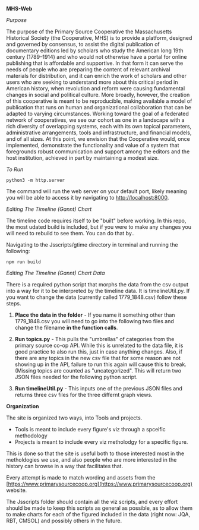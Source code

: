 **MHS-Web** 

_Purpose_

The purpose of the Primary Source Cooperative the Massachusetts Historical Society (the Cooperative, MHS) is to provide a platform, designed and governed by consensus, to assist the digital publication of documentary editions led by scholars who study the American long 19th century (1789–1914) and who would not otherwise have a portal for online publishing that is affordable and supportive. In that form it can serve the needs of people who are preparing the content of relevant archival materials for distribution, and it can enrich the work of scholars and other users who are seeking to understand more about this critical period in American history, when revolution and reform were causing fundamental changes in social and political culture. More broadly, however, the creation of this cooperative is meant to be reproducible, making available a model of publication that runs on human and organizational collaboration that can be adapted to varying circumstances. Working toward the goal of a federated network of cooperatives, we see our cohort as one in a landscape with a rich diversity of overlapping systems, each with its own topical parameters, administrative arrangements, tools and infrastructure, and financial models, and of all sizes. At this point, we envision that the Cooperative would, once implemented, demonstrate the functionality and value of a system that foregrounds robust communication and support among the editors and the host institution, achieved in part by maintaining a modest size.

_To Run_

```
python3 -m http.server
```
The command will run the web server on your default port, likely meaning you will be able to access it by navigating to [http://localhost:8000](http://localhost:8000). 



_Editing The Timeline (Gannt) Chart_

The timeline code requires itself to be "built" before working. In this repo, the most udated build is included, but if you were to make any changes you will need to rebuild to see them. You can do that by.. 

Navigating to the Jsscripts/gtime directory in terminal and running the following: 

````
npm run build 
````


_Editing The Timeline (Gannt) Chart Data_

There is a required python script that morphs the data from the csv output into a way for it to be interpreted by the timeline data. It is timelineUtil.py. If you want to change the data (currently called 1779_1848.csv) follow these steps. 

1. **Place the data in the folder** - If you name it something other than 1779_1848.csv you will need to go into the following two files and change the filename **in the function calls**. 

1. **Run topics.py** - This pulls the "umbrellas" of categories from the primary source co-op API. While this is unrelated to the data file, it is good practice to also run this, just in case anything changes. Also, if there are any topics in the new csv file that for some reason are not showing up in the API, failure to run this again will cause this to break. (Missing topics are counted as "uncategorized". This will return two JSON files needed for the following python script. 

2.  **Run timelineUtil.py** - This  inputs one of the previous JSON files and returns three csv files for the three differnt graph views. 


**Organization**

The site is organized two ways, into Tools and projects. 
- Tools is meant to include every figure's viz through a spceific methodology 
- Projects is meant to include every viz metholodgy for a specific figure.

This is done so that the site is useful both to those interested most in the metholdogies we use, and also people who are more interested in the history can browse in a way that facilitates that. 


Every attempt is made to match wording and assets from the [https://www.primarysourcecoop.org](https://www.primarysourcecoop.org) website. 

The Jsscripts folder should contain all the viz scripts, and every effort should be made to keep this scripts as general as possible, as to allow them to make charts for each of the figured included in the data (right now: JQA, RBT, CMSOL) and possibly others in the future. 
